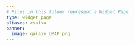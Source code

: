 ```yaml
---
# Files in this folder represent a Widget Page
type: widget_page
aliases: csafsa
banner:
  image: galaxy_UMAP.png
---
```

